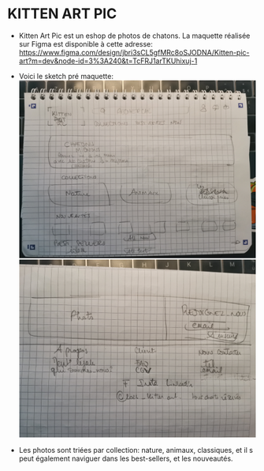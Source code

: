 # KITTEN ART PIC

- Kitten Art Pic est un eshop de photos de chatons. La maquette réalisée sur Figma est disponible à cette adresse:  
  https://www.figma.com/design/jbri3sCL5gfMRc8oSJODNA/Kitten-pic-art?m=dev&node-id=3%3A240&t=TcFRJ1arTKUhixuj-1

- Voici le sketch pré maquette:  
  ![alt text](sketch/IMG_20240523_094606.jpg)  
  ![alt text](sketch/IMG_20240523_094642.jpg)

- Les photos sont triées par collection: nature, animaux, classiques, et il s peut également naviguer dans les best-sellers, et les nouveautés.
